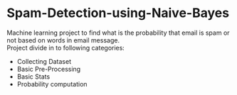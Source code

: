# Spam-Detection-using-Naive-Bayes
Machine learning project to find what is the probability that email is spam or not based on words in email message.<br>
Project divide in to following categories:
- Collecting Dataset
- Basic Pre-Processing
- Basic Stats
- Probability computation
